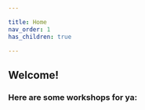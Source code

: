 ```yaml
---

title: Home
nav_order: 1
has_children: true

---
```


## Welcome!

### Here are some workshops for ya:
